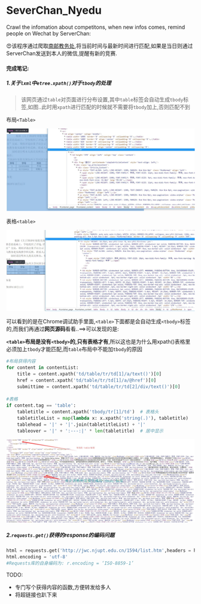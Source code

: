 # SeverChan_Nyedu
Crawl the infomation about competitons, when new infos comes, remind people on Wechat by ServerChan:

:heart_eyes:该程序通过爬取[南邮教务处](http://jwc.njupt.edu.cn/1594/list.htm),将当前时间与最新时间进行匹配,如果是当日则通过ServerChan发送到本人的微信,提醒有新的竞赛.





#### 完成笔记:

##### 1.关于`lxml`中`etree.xpath()`对于`tbody`的处理

> 该网页通过`table`对页面进行分布设置,其中`table`标签会自动生成`tbody`标签,如图..此时用`xpath`进行匹配的时候就不需要将`tbody`加上,否则匹配不到

布局`<Table>`

![Nonetbody](https://github.com/Freedomisgood/SeverChan_Nyedu/blob/master/images/Nonetbody.jpg)

表格`<table>`

![Table_tbody](https://github.com/Freedomisgood/SeverChan_Nyedu/blob/master/images/Table_tbody.jpg)



可以看到的是在Chrome调试助手里面,`<table>`下面都是会自动生成`<tbody>`标签的,而我们再通过**网页源码**看看..==>可以发现的是:

**`<table>`布局是没有`<tbody>`的,只有表格才有**,所以这也是为什么用xpath()表格里必须加上`tbody`才能匹配,而`table`布局中不能加`tbody`的原因

```python
#布局获得内容
for content in contentList:
    title = content.xpath('td/table/tr/td[1]/a/text()')[0]
    href = content.xpath('td/table/tr/td[1]/a/@href')[0]
    submittime = content.xpath('td/table/tr/td[2]/div/text()')[0]

#表格
if content.tag == 'table':
    tabletitle = content.xpath('tbody/tr[1]/td')  # 表格头
    tabletitleList = map(lambda x: x.xpath('string(.)'), tabletitle)
    tablehead = '|' + '|'.join(tabletitleList) + '|' 
    tableover = '|' + ':---:|' * len(tabletitle)  # 居中显示
```

![real_code](https://github.com/Freedomisgood/SeverChan_Nyedu/blob/master/images/real_code.jpg)



##### 2.`requests.get()`获得的response的编码问题

```python
html = requests.get('http://jwc.njupt.edu.cn/1594/list.htm',headers = headers)
html.encoding = 'utf-8'
#Requests库的自身编码为: r.encoding = ‘ISO-8859-1’
```


TODO: 
- 专门写个获得内容的函数,方便转发给多人
- 将超链接<a>也趴下来
